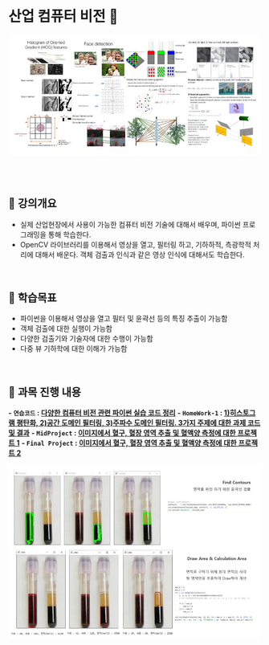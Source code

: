 # **산업 컴퓨터 비전 📖**

<p>
<img src="../../images/vision1.JPG">
</p>
<br/>
<br/>


## 📝 강의개요 
- 실제 산업현장에서 사용이 가능한 컴퓨터 비전 기술에 대해서 배우며, 파이썬 프로그래밍을 통해 학습한다.
- OpenCV 라이브러리를 이용해서 영상을 열고, 필터링 하고, 기하하적, 측광학적 처리에 대해서 배운다. 객체 검출과 인식과 같은 영상 인식에 대해서도 학습한다.

<br/>

## 📌 학습목표 
- 파이썬을 이용해서 영상을 열고 필터 및 윤곽선 등의 특징 추출이 가능함
- 객체 검출에 대한 실행이 가능함
- 다양한 검출기와 기술자에 대한 수행이 가능함
- 다중 뷰 기하학에 대한 이해가 가능함

<br/>

## 📂 과목 진행 내용 

**- `연습코드` : [다양한 컴퓨터 비전 관련 파이썬 실습 코드 정리](./연습코드)**
**- `HomeWork-1` : [1)히스토그램 평탄화, 2)공간 도메인 필터링, 3)주파수 도메인 필터링. 3가지 주제에 대한 과제 코드 및 결과](./HomeWork-1)**
**- `MidProject` : [이미지에서 혈구, 혈장 영역 추출 및 혈액양 측정에 대한 프로젝트 1](./Mid-Project)**
**- `Final Project` : [이미지에서 혈구, 혈장 영역 추출 및 혈액양 측정에 대한 프로젝트 2](./Final-Project)**
<p>
<img src="../../images/vision_hw.JPG">
</p>
